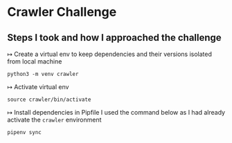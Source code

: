# Crawler Challenge

## Steps I took and how I approached the challenge

↦ Create a virtual env to keep dependencies and their versions isolated from local machine

```
python3 -m venv crawler
```

↦ Activate virtual env

```
source crawler/bin/activate
```

↦ Install dependencies in Pipfile
I used the command below as I had already activate the `crawler` environment

```
pipenv sync
```
